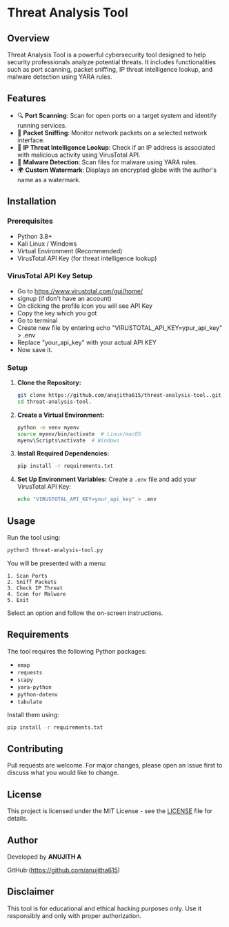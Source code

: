 # Threat Analysis Tool

## Overview
Threat Analysis Tool is a powerful cybersecurity tool designed to help security professionals analyze potential threats. It includes functionalities such as port scanning, packet sniffing, IP threat intelligence lookup, and malware detection using YARA rules.

## Features
- 🔍 **Port Scanning**: Scan for open ports on a target system and identify running services.
- 📡 **Packet Sniffing**: Monitor network packets on a selected network interface.
- 🚨 **IP Threat Intelligence Lookup**: Check if an IP address is associated with malicious activity using VirusTotal API.
- 🦠 **Malware Detection**: Scan files for malware using YARA rules.
- 🌍 **Custom Watermark**: Displays an encrypted globe with the author's name as a watermark.

## Installation
### Prerequisites
- Python 3.8+
- Kali Linux / Windows
- Virtual Environment (Recommended)
- VirusTotal API Key (for threat intelligence lookup)

### VirusTotal API Key Setup
- Go to https://www.virustotal.com/gui/home/
- signup (if don't have an account)
- On clicking the profile icon you will see API Key
- Copy the key which you got
- Go to terminal
- Create new file by entering echo "VIRUSTOTAL_API_KEY=ypur_api_key" > .env
- Replace "your_api_key" with your actual API KEY
- Now save it.

### Setup
1. **Clone the Repository:**
   ```sh
   git clone https://github.com/anujitha615/threat-analysis-tool..git
   cd threat-analysis-tool.
   ```

2. **Create a Virtual Environment:**
   ```sh
   python -m venv myenv
   source myenv/bin/activate  # Linux/macOS
   myenv\Scripts\activate  # Windows
   ```

3. **Install Required Dependencies:**
   ```sh
   pip install -r requirements.txt
   ```

4. **Set Up Environment Variables:**
   Create a `.env` file and add your VirusTotal API Key:
   ```sh
   echo "VIRUSTOTAL_API_KEY=your_api_key" > .env
   ```

## Usage
Run the tool using:
```sh
python3 threat-analysis-tool.py
```
You will be presented with a menu:
```
1. Scan Ports
2. Sniff Packets
3. Check IP Threat
4. Scan for Malware
5. Exit
```
Select an option and follow the on-screen instructions.

## Requirements
The tool requires the following Python packages:
- `nmap`
- `requests`
- `scapy`
- `yara-python`
- `python-dotenv`
- `tabulate`

Install them using:
```sh
pip install -r requirements.txt
```

## Contributing
Pull requests are welcome. For major changes, please open an issue first to discuss what you would like to change.

## License
This project is licensed under the MIT License - see the [LICENSE](LICENSE) file for details.

## Author
Developed by **ANUJITH A** 

GitHub:(https://github.com/anujitha615)

## Disclaimer
This tool is for educational and ethical hacking purposes only. Use it responsibly and only with proper authorization.

